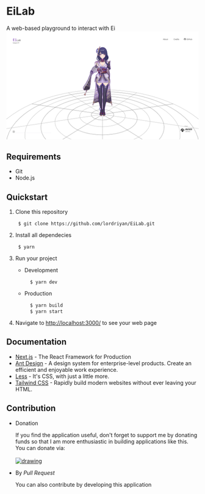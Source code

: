 # EiLab

A web-based playground to interact with Ei
<img src=".design/EiLab.png" >

## Requirements

- Git
- Node.js

## Quickstart

1. Clone this repository

        $ git clone https://github.com/lordriyan/EiLab.git

2. Install all dependecies

        $ yarn

3. Run your project

    - Development

            $ yarn dev

    - Production

            $ yarn build
            $ yarn start

4. Navigate to [http://localhost:3000/](http://localhost:3000/) to see your web page

## Documentation

- [Next.js](https://nextjs.org/docs/getting-started) - The React Framework
for Production
- [Ant Design](https://ant.design/docs/react/introduce) - A design system for enterprise-level products. Create an efficient and enjoyable work experience.
- [Less](https://lesscss.org/usage/) - It's CSS, with just a little more.
- [Tailwind CSS](https://tailwindcss.com/docs/installation) - Rapidly build modern websites without ever leaving your HTML.

## Contribution

* Donation

	If you find the application useful, don't forget to support me by donating funds so that I am more enthusiastic in building applications like this. You can donate via: <br><br>
	<a href="https://trakteer.id/lord.riyan/tip" target="_blank">
		<img src="https://trakteer.id/images/mix/navbar-logo-lite.png" alt="drawing" width="150"/>
	</a>

* By <i>Pull Request</i>

	You can also contribute by developing this application
	
